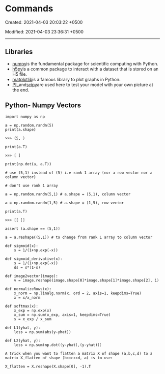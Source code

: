 # Commands

Created: 2021-04-03 20:03:22 +0500

Modified: 2021-04-03 23:36:31 +0500

---

## Libraries

- [numpy](https://idrgfain.labs.coursera.org/notebooks/Week%202/Logistic%20Regression%20as%20a%20Neural%20Network/www.numpy.org)is the fundamental package for scientific computing with Python.
- [h5py](http://www.h5py.org/)is a common package to interact with a dataset that is stored on an H5 file.
- [matplotlib](http://matplotlib.org/)is a famous library to plot graphs in Python.
- [PIL](http://www.pythonware.com/products/pil/)and[scipy](https://www.scipy.org/)are used here to test your model with your own picture at the end.

## Python- Numpy Vectors

```
import numpy as np

a = np.random.randn(5)
print(a.shape)

>>> (5, )

print(a.T)

>>> [ ]

print(np.dot(a, a.T))

# use (5,1) instead of (5) i.e rank 1 array (nor a row vector nor a column vector)

# don't use rank 1 array

a = np.random.randn(5,1) # a.shape = (5,1), column vector

a = np.random.randn(1,5) # a.shape = (1,5), row vector

print(a.T)

>>> [[ ]]

assert (a.shape == (5,1))

a = a.reshape((5,1)) # to change from rank 1 array to column vector

def sigmoid(x):
    s = 1/(1+np.exp(-x))

def sigmoid_derivative(x):
    s = 1/(1+np.exp(-x))
    ds = s*(1-s)

def image2vector(image):
    v = image.reshape(image.shape[0]*image.shape[1]*image.shape[2], 1)

def normalizeRows(x):
    x_norm = np.linalg.norm(x, ord = 2, axis=1, keepdims=True)
    x = x/x_norm

def softmax(x):
    x_exp = np.exp(x)
    x_sum = np.sum(x_exp, axis=1, keepdims=True)
    s = x_exp / x_sum

def L1(yhat, y):
    loss = np.sum(abs(y-yhat))

def L2(yhat, y):
    loss = np.sum(np.dot((y-yhat),(y-yhat)))

A trick when you want to flatten a matrix X of shape (a,b,c,d) to a matrix X_flatten of shape (b∗∗c∗∗d, a) is to use:

X_flatten = X.reshape(X.shape[0], -1).T
```
